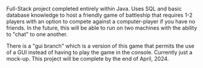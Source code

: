 Full-Stack project completed entirely within Java. 
Uses SQL and basic database knowledge to host a friendly game of battleship that requires 1-2 players with an option to compete against a computer-player if you have no friends.
In the future, this will be able to run on two machines with the ability to "chat" to one another.

There is a "gui branch" which is a version of this game that permits the use of a GUI instead of having to play the game in the console. Currently just a mock-up. This project will be complete by the end of April, 2024.
